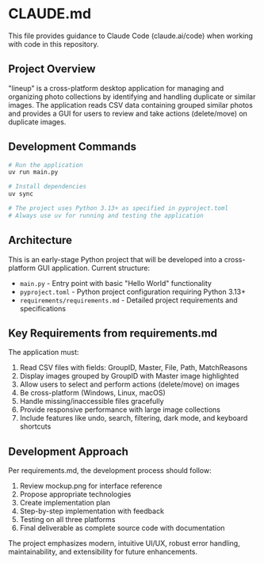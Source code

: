 # CLAUDE.md

This file provides guidance to Claude Code (claude.ai/code) when working with code in this repository.

## Project Overview

"lineup" is a cross-platform desktop application for managing and organizing photo collections by identifying and handling duplicate or similar images. The application reads CSV data containing grouped similar photos and provides a GUI for users to review and take actions (delete/move) on duplicate images.

## Development Commands

```bash
# Run the application
uv run main.py

# Install dependencies
uv sync

# The project uses Python 3.13+ as specified in pyproject.toml
# Always use uv for running and testing the application
```

## Architecture

This is an early-stage Python project that will be developed into a cross-platform GUI application. Current structure:

- `main.py` - Entry point with basic "Hello World" functionality
- `pyproject.toml` - Python project configuration requiring Python 3.13+
- `requirements/requirements.md` - Detailed project requirements and specifications

## Key Requirements from requirements.md

The application must:
1. Read CSV files with fields: GroupID, Master, File, Path, MatchReasons
2. Display images grouped by GroupID with Master image highlighted
3. Allow users to select and perform actions (delete/move) on images
4. Be cross-platform (Windows, Linux, macOS)
5. Handle missing/inaccessible files gracefully
6. Provide responsive performance with large image collections
7. Include features like undo, search, filtering, dark mode, and keyboard shortcuts

## Development Approach

Per requirements.md, the development process should follow:
1. Review mockup.png for interface reference
2. Propose appropriate technologies
3. Create implementation plan
4. Step-by-step implementation with feedback
5. Testing on all three platforms
6. Final deliverable as complete source code with documentation

The project emphasizes modern, intuitive UI/UX, robust error handling, maintainability, and extensibility for future enhancements.